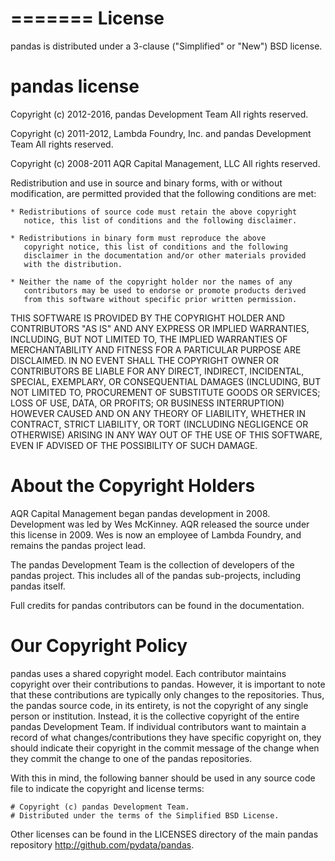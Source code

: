 =======
License
=======

pandas is distributed under a 3-clause ("Simplified" or "New") BSD license.

pandas license
==============

Copyright (c) 2012-2016, pandas Development Team
All rights reserved.

Copyright (c) 2011-2012, Lambda Foundry, Inc. and pandas Development Team
All rights reserved.

Copyright (c) 2008-2011 AQR Capital Management, LLC
All rights reserved.

Redistribution and use in source and binary forms, with or without
modification, are permitted provided that the following conditions are
met:

    * Redistributions of source code must retain the above copyright
       notice, this list of conditions and the following disclaimer.

    * Redistributions in binary form must reproduce the above
       copyright notice, this list of conditions and the following
       disclaimer in the documentation and/or other materials provided
       with the distribution.

    * Neither the name of the copyright holder nor the names of any
       contributors may be used to endorse or promote products derived
       from this software without specific prior written permission.

THIS SOFTWARE IS PROVIDED BY THE COPYRIGHT HOLDER AND CONTRIBUTORS
"AS IS" AND ANY EXPRESS OR IMPLIED WARRANTIES, INCLUDING, BUT NOT
LIMITED TO, THE IMPLIED WARRANTIES OF MERCHANTABILITY AND FITNESS FOR
A PARTICULAR PURPOSE ARE DISCLAIMED. IN NO EVENT SHALL THE COPYRIGHT
OWNER OR CONTRIBUTORS BE LIABLE FOR ANY DIRECT, INDIRECT, INCIDENTAL,
SPECIAL, EXEMPLARY, OR CONSEQUENTIAL DAMAGES (INCLUDING, BUT NOT
LIMITED TO, PROCUREMENT OF SUBSTITUTE GOODS OR SERVICES; LOSS OF USE,
DATA, OR PROFITS; OR BUSINESS INTERRUPTION) HOWEVER CAUSED AND ON ANY
THEORY OF LIABILITY, WHETHER IN CONTRACT, STRICT LIABILITY, OR TORT
(INCLUDING NEGLIGENCE OR OTHERWISE) ARISING IN ANY WAY OUT OF THE USE
OF THIS SOFTWARE, EVEN IF ADVISED OF THE POSSIBILITY OF SUCH DAMAGE.

About the Copyright Holders
===========================

AQR Capital Management began pandas development in 2008. Development was
led by Wes McKinney. AQR released the source under this license in 2009.
Wes is now an employee of Lambda Foundry, and remains the pandas project
lead.

The pandas Development Team is the collection of developers of the pandas
project. This includes all of the pandas sub-projects, including pandas
itself.

Full credits for pandas contributors can be found in the documentation.

Our Copyright Policy
====================

pandas uses a shared copyright model. Each contributor maintains copyright
over their contributions to pandas. However, it is important to note that
these contributions are typically only changes to the repositories. Thus,
the pandas source code, in its entirety, is not the copyright of any single
person or institution. Instead, it is the collective copyright of the
entire pandas Development Team. If individual contributors want to maintain
a record of what changes/contributions they have specific copyright on,
they should indicate their copyright in the commit message of the change
when they commit the change to one of the pandas repositories.

With this in mind, the following banner should be used in any source code
file to indicate the copyright and license terms:

	# Copyright (c) pandas Development Team.
	# Distributed under the terms of the Simplified BSD License.

Other licenses can be found in the LICENSES directory of the main pandas
repository http://github.com/pydata/pandas.